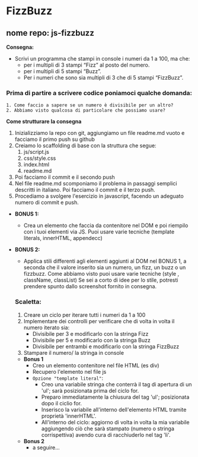 # FizzBuzz
## nome repo: js-fizzbuzz
**Consegna:**
- Scrivi un programma che stampi in console i numeri da 1 a 100, ma che:
    - per i multipli di 3 stampi “Fizz” al posto del numero.
    - per i multipli di 5 stampi “Buzz”.
    - Per i numeri che sono sia multipli di 3 che di 5 stampi “FizzBuzz”.
### Prima di partire a scrivere codice poniamoci qualche domanda:
    1. Come faccio a sapere se un numero è divisibile per un altro?
    2. Abbiamo visto qualcosa di particolare che possiamo usare?
**Come strutturare la consegna**
1. Inizializziamo la repo con git, aggiungiamo un file readme.md vuoto e facciamo il primo push su github
2. Creiamo lo scaffolding di base con la struttura che segue:
    1. js/script.js
    2. css/style.css
    3. index.html
    4. readme.md
3. Poi facciamo il commit e il secondo push
4. Nel file readme.md scomponiamo il problema in passaggi semplici descritti in italiano. Poi facciamo il commit e il terzo push.
5. Procediamo a svolgere l'esercizio in javascript,  facendo un adeguato numero di commit e push.
- **BONUS 1:**
    - Crea un elemento che faccia da contenitore nel DOM e poi riempilo con i tuoi elementi via JS.
    Puoi usare varie tecniche  (template literals, innerHTML, appendecc)
- **BONUS 2:**
    - Applica stili differenti agli elementi aggiunti al DOM nel BONUS 1, a seconda che il valore inserito sia un numero, un fizz, un buzz o un fizzbuzz.
    Come abbiamo visto puoi  usare varie tecniche (style , className, classList)
    Se sei a corto di idee per lo stile, potresti prendere spunto dallo screenshot fornito in consegna.


    ### Scaletta:
    1. Creare un ciclo per iterare tutti i numeri da 1 a 100
    2. Implementare dei controlli per verificare che di volta in volta il numero iterato sia:  
        - Divisibile per 3 e modificarlo con la stringa Fizz
        - Divisibile per 5 e modificarlo con la stringa Buzz
        - Divisibile per entrambi e modificarlo con la stringa FizzBuzz
    3. Stampare il numero/ la stringa in console

    - **Bonus 1**
        - Creo un elemento contenitore nel file HTML (es div)
        - Recupero l'elemento nel file js
        - `Opzione "template literal"`:
            - Creo una variabile stringa che conterrà il tag di apertura di un 'ul';
                sarà posizionata prima del ciclo for.
            - Preparo immediatamente la chiusura del tag 'ul'; posizionata dopo il ciclio for.
            - Inserisco la variabile all'interno dell'elemento HTML tramite proprietà 'innerHTML'.
            - All'interno del ciclo: aggiorno di volta in volta la mia variabile aggiungendo ciò che sarà stampato (numero o stringa corrispettiva) avendo cura di racchiuderlo nel tag 'li'.
    - **Bonus 2**
        - a seguire...
